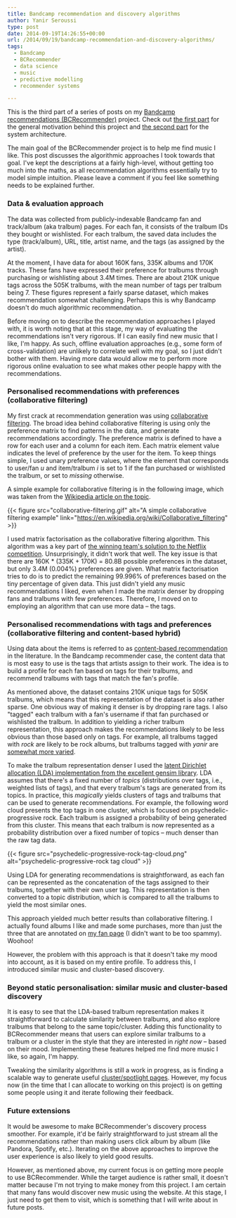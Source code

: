 ```yaml
---
title: Bandcamp recommendation and discovery algorithms
author: Yanir Seroussi
type: post
date: 2014-09-19T14:26:55+00:00
url: /2014/09/19/bandcamp-recommendation-and-discovery-algorithms/
tags:
  - Bandcamp
  - BCRecommender
  - data science
  - music
  - predictive modelling
  - recommender systems

---
```

<p class="intro-note">
This is the third part of a series of posts on my <a href="http://www.bcrecommender.com" target="_blank" rel="noopener">Bandcamp recommendations (BCRecommender)</a> project. Check out <a href="http://yanirseroussi.com/2014/08/30/building-a-bandcamp-recommender-system-part-1-motivation/">the first part</a> for the general motivation behind this project and <a href="http://yanirseroussi.com/2014/09/07/building-a-recommender-system-on-a-shoestring-budget/">the second part</a> for the system architecture.
</p>

The main goal of the BCRecommender project is to help me find music I like. This post discusses the algorithmic approaches I took towards that goal. I've kept the descriptions at a fairly high-level, without getting too much into the maths, as all recommendation algorithms essentially try to model simple intuition. Please leave a comment if you feel like something needs to be explained further. 

### Data & evaluation approach

The data was collected from publicly-indexable Bandcamp fan and track/album (aka tralbum) pages. For each fan, it consists of the tralbum IDs they bought or wishlisted. For each tralbum, the saved data includes the type (track/album), URL, title, artist name, and the tags (as assigned by the artist). 

At the moment, I have data for about 160K fans, 335K albums and 170K tracks. These fans have expressed their preference for tralbums through purchasing or wishlisting about 3.4M times. There are about 210K unique tags across the 505K tralbums, with the mean number of tags per tralbum being 7. These figures represent a fairly sparse dataset, which makes recommendation somewhat challenging. Perhaps this is why Bandcamp doesn't do much algorithmic recommendation. 

Before moving on to describe the recommendation approaches I played with, it is worth noting that at this stage, my way of evaluating the recommendations isn't very rigorous. If I can easily find new music that I like, I'm happy. As such, offline evaluation approaches (e.g., some form of cross-validation) are unlikely to correlate well with my goal, so I just didn't bother with them. Having more data would allow me to perform more rigorous online evaluation to see what makes other people happy with the recommendations. 

### Personalised recommendations with preferences (collaborative filtering)

My first crack at recommendation generation was using <a href="https://en.wikipedia.org/wiki/Collaborative_filtering" target="_blank" rel="noopener">collaborative filtering</a>. The broad idea behind collaborative filtering is using only the preference matrix to find patterns in the data, and generate recommendations accordingly. The preference matrix is defined to have a row for each user and a column for each item. Each matrix element value indicates the level of preference by the user for the item. To keep things simple, I used unary preference values, where the element that corresponds to user/fan _u_ and item/tralbum _i_ is set to 1 if the fan purchased or wishlisted the tralbum, or set to _missing_ otherwise. 

A simple example for collaborative filtering is in the following image, which was taken from the <a href="https://en.wikipedia.org/wiki/Collaborative_filtering" target="_blank" rel="noopener">Wikipedia article on the topic</a>. 

{{< figure src="collaborative-filtering.gif" alt="A simple collaborative filtering example" link="https://en.wikipedia.org/wiki/Collaborative_filtering" >}}

I used matrix factorisation as the collaborative filtering algorithm. This algorithm was a key part of <a href="https://datajobs.com/data-science-repo/Recommender-Systems-%5BNetflix%5D.pdf" target="_blank" rel="noopener">the winning team's solution to the Netflix competition</a>. Unsurprisingly, it didn't work that well. The key issue is that there are 160K * (335K + 170K) = 80.8B possible preferences in the dataset, but only 3.4M (0.004%) preferences are given. What matrix factorisation tries to do is to predict the remaining 99.996% of preferences based on the tiny percentage of given data. This just didn't yield any music recommendations I liked, even when I made the matrix denser by dropping fans and tralbums with few preferences. Therefore, I moved on to employing an algorithm that can use more data &ndash; the tags. 

### Personalised recommendations with tags and preferences (collaborative filtering and content-based hybrid)

Using data about the items is referred to as <a href="https://en.wikipedia.org/wiki/Recommender_system#Content-based_filtering" target="_blank" rel="noopener">content-based recommendation</a> in the literature. In the Bandcamp recommender case, the content data that is most easy to use is the tags that artists assign to their work. The idea is to build a profile for each fan based on tags for their tralbums, and recommend tralbums with tags that match the fan's profile. 

As mentioned above, the dataset contains 210K unique tags for 505K tralbums, which means that this representation of the dataset is also rather sparse. One obvious way of making it denser is by dropping rare tags. I also "tagged" each tralbum with a fan's username if that fan purchased or wishlisted the tralbum. In addition to yielding a richer tralbum representation, this approach makes the recommendations likely to be less obvious than those based only on tags. For example, all tralbums tagged with _rock_ are likely to be rock albums, but tralbums tagged with _yanir_ are <a href="https://bandcamp.com/yanir" target="_blank" rel="noopener">somewhat more varied</a>. 

To make the tralbum representation denser I used the <a href="http://radimrehurek.com/gensim/wiki.html#latent-dirichlet-allocation" target="_blank" rel="noopener">latent Dirichlet allocation (LDA) implementation from the excellent gensim library</a>. LDA assumes that there's a fixed number of _topics_ (distributions over tags, i.e., weighted lists of tags), and that every tralbum's tags are generated from its topics. In practice, this _magically_ yields clusters of tags and tralbums that can be used to generate recommendations. For example, the following word cloud presents the top tags in one cluster, which is focused on psychedelic-progressive rock. Each tralbum is assigned a probability of being generated from this cluster. This means that each tralbum is now represented as a probability distribution over a fixed number of topics &ndash; much denser than the raw tag data. 

{{< figure src="psychedelic-progressive-rock-tag-cloud.png" alt="psychedelic-progressive-rock tag cloud" >}}

Using LDA for generating recommendations is straightforward, as each fan can be represented as the concatenation of the tags assigned to their tralbums, together with their own user tag. This representation is then converted to a topic distribution, which is compared to all the tralbums to yield the most similar ones. 

This approach yielded much better results than collaborative filtering. I actually found albums I like and made some purchases, more than just the three that are annotated on <a href="https://bandcamp.com/yanir" target="_blank" rel="noopener">my fan page</a> (I didn't want to be too spammy). Woohoo! 

However, the problem with this approach is that it doesn't take my mood into account, as it is based on my entire profile. To address this, I introduced similar music and cluster-based discovery. 

### Beyond static personalisation: similar music and cluster-based discovery

It is easy to see that the LDA-based tralbum representation makes it straightforward to calculate similarity between tralbums, and also explore tralbums that belong to the same topic/cluster. Adding this functionality to BCRecommender means that users can explore similar tralbums to a tralbum or a cluster in the style that they are interested in _right now_ &ndash; based on their mood. Implementing these features helped me find more music I like, so again, I'm happy. 

Tweaking the similarity algorithms is still a work in progress, as is finding a scalable way to generate useful <a href="http://www.bcrecommender.com/spotlights" target="_blank" rel="noopener">cluster/spotlight pages</a>. However, my focus now (in the time that I can allocate to working on this project) is on getting some people using it and iterate following their feedback. 

### Future extensions

It would be awesome to make BCRecommender's discovery process smoother. For example, it'd be fairly straightforward to just stream all the recommendations rather than making users click album by album (like Pandora, Spotify, etc.). Iterating on the above approaches to improve the user experience is also likely to yield good results. 

However, as mentioned above, my current focus is on getting more people to use BCRecommender. While the target audience is rather small, it doesn't matter because I'm not trying to make money from this project. I am certain that many fans would discover new music using the website. At this stage, I just need to get them to visit, which is something that I will write about in future posts.
